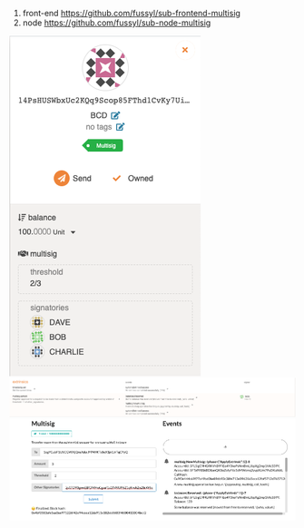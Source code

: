 1. front-end https://github.com/fussyl/sub-frontend-multisig
2. node https://github.com/fussyl/sub-node-multisig

![1](https://github.com/fussyl/polkadot-hello-world/blob/main/multisig-1.png)
![2](https://github.com/fussyl/polkadot-hello-world/blob/main/multisig-2.png)
![3](https://github.com/fussyl/polkadot-hello-world/blob/main/multisig-3.png)
